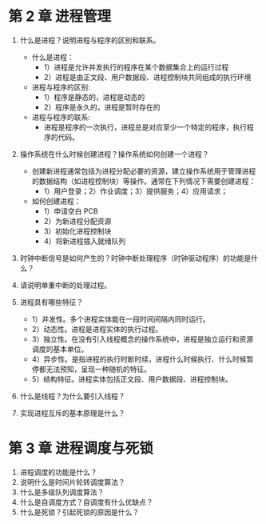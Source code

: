 # 第 2 章 进程管理

1. 什么是进程？说明进程与程序的区别和联系。

   - 什么是进程：
     - 1）进程是允许并发执行的程序在某个数据集合上的运行过程
     - 2）进程是由正文段、用户数据段、进程控制块共同组成的执行环境
   - 进程与程序的区别:
     - 1）程序是静态的，进程是动态的
     - 2）程序是永久的，进程是暂时存在的
   - 进程与程序的联系:
     - 进程是程序的一次执行，进程总是对应至少一个特定的程序，执行程序的代码。

2. 操作系统在什么时候创建进程？操作系统如何创建一个进程？

   - 创建新进程通常包括为进程分配必要的资源，建立操作系统用于管理进程的数据结构（如进程控制块）等操作。通常在下列情况下需要创建进程：
     - 1）用户登录；2）作业调度；3）提供服务；4）应用请求；
   - 如何创建进程：
     - 1）申请空白 PCB
     - 2）为新进程分配资源
     - 3）初始化进程控制块
     - 4）将新进程插入就绪队列

3. 时钟中断信号是如何产生的？时钟中断处理程序（时钟驱动程序）的功能是什么？
4. 请说明单重中断的处理过程。
5. 进程具有哪些特征？

   - 1）并发性。多个进程实体能在一段时间间隔内同时运行。
   - 2）动态性。进程是进程实体的执行过程。
   - 3）独立性。在没有引入线程概念的操作系统中，进程是独立运行和资源调度的基本单位。
   - 4）异步性。是指进程的执行时断时续，进程什么时候执行、什么时候暂停都无法预知，呈现一种随机的特征。
   - 5）结构特征。进程实体包括正文段、用户数据段、进程控制块。

6. 什么是线程？为什么要引入线程？
7. 实现进程互斥的基本原理是什么？

# 第 3 章 进程调度与死锁

1. 进程调度的功能是什么？
2. 说明什么是时间片轮转调度算法？
3. 什么是多级队列调度算法？
4. 什么是自调度方式？自调度有什么优缺点？
5. 什么是死锁？引起死锁的原因是什么？
